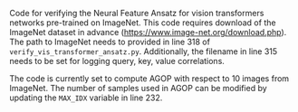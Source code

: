 Code for verifying the Neural Feature Ansatz for vision transformers networks pre-trained on ImageNet. This code requires download of the ImageNet dataset in advance (https://www.image-net.org/download.php). The path to ImageNet needs to provided in line 318 of `verify_vis_transformer_ansatz.py`.  Additionally, the filename in line 315 needs to be set for logging query, key, value correlations. 

The code is currently set to compute AGOP with respect to 10 images from ImageNet. The number of samples used in AGOP can be modified by updating the `MAX_IDX` variable in line 232.  
